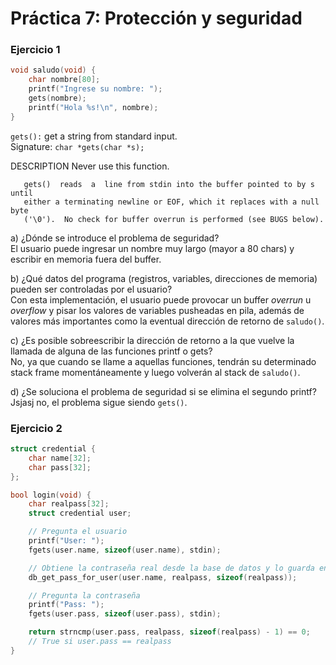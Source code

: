 # Práctica 7: Protección y seguridad

### Ejercicio 1

```c
void saludo(void) {
    char nombre[80];
    printf("Ingrese su nombre: ");
    gets(nombre);
    printf("Hola %s!\n", nombre);
}
```

`gets():` get a string from standard input.  
Signature: `char *gets(char *s);`

DESCRIPTION
       Never use this function.

       gets()  reads  a  line from stdin into the buffer pointed to by s until
       either a terminating newline or EOF, which it replaces with a null byte
       ('\0').  No check for buffer overrun is performed (see BUGS below).
       
a) ¿Dónde se introduce el problema de seguridad?   
El usuario puede ingresar un nombre muy largo (mayor a 80 chars) y escribir en memoria fuera del buffer.

b) ¿Qué datos del programa (registros, variables, direcciones de memoria) pueden ser controladas por el usuario?  
Con esta implementación, el usuario puede provocar un buffer _overrun_ u _overflow_ y pisar los valores de variables pusheadas en pila, además de valores más importantes como la eventual dirección de retorno de `saludo()`.

c) ¿Es posible sobreescribir la dirección de retorno a la que vuelve la llamada de alguna de las funciones printf o gets?  
No, ya que cuando se llame a aquellas funciones, tendrán su determinado stack frame momentáneamente y luego volverán al stack de `saludo()`.

d) ¿Se soluciona el problema de seguridad si se elimina el segundo printf?  
Jsjasj no, el problema sigue siendo `gets()`.


### Ejercicio 2

```c
struct credential {
    char name[32];
    char pass[32];
};

bool login(void) {
    char realpass[32];
    struct credential user;

    // Pregunta el usuario
    printf("User: ");
    fgets(user.name, sizeof(user.name), stdin);

    // Obtiene la contraseña real desde la base de datos y lo guarda en realpass
    db_get_pass_for_user(user.name, realpass, sizeof(realpass));

    // Pregunta la contraseña
    printf("Pass: ");
    fgets(user.pass, sizeof(user.pass), stdin);

    return strncmp(user.pass, realpass, sizeof(realpass) - 1) == 0;
    // True si user.pass == realpass
}
```